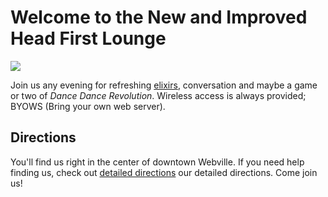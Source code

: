 <html>
  <head>
    <title>Head First Lounge</title>
  </head>
  <body>
    <h1>Welcome to the New and Improved Head First Lounge</h1>
    <img src="Starbuzz/lounge/Images/drinks.gif">
    <p>
       Join us any evening for refreshing <a href="beverages/elixir.html">elixirs</a>,
       conversation and maybe a game or two of 
       <em>Dance Dance Revolution</em>.
       Wireless access is always provided;  
       BYOWS (Bring your own web server).
    </p>
    <h2>Directions</h2>
    <p>
      You'll find us right in the center of downtown Webville.   
      If you need help finding us, check out <a href="about/directions.html">detailed directions</a> our detailed directions.
      Come join us!
    </p>
  </body>
</html>
